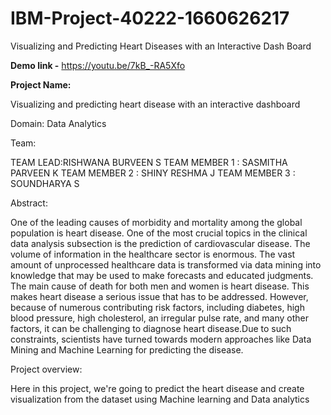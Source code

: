 # IBM-Project-40222-1660626217
Visualizing and Predicting Heart Diseases with an Interactive Dash Board

<b>Demo link -</b> 
https://youtu.be/7kB_-RA5Xfo

<b>Project Name:</b>

Visualizing and predicting heart disease with an interactive dashboard 

Domain: Data Analytics 

Team:

TEAM LEAD:RISHWANA BURVEEN S 
TEAM MEMBER 1 : SASMITHA PARVEEN K
TEAM MEMBER 2 : SHINY RESHMA J
TEAM MEMBER 3 : SOUNDHARYA S

Abstract:

One of the leading causes of morbidity and mortality among the global population is heart disease. One of the most crucial topics in the clinical data analysis subsection is the prediction of cardiovascular disease. The volume of information in the healthcare sector is enormous. The vast amount of unprocessed healthcare data is transformed via data mining into knowledge that may be used to make forecasts and educated judgments. The main cause of death for both men and women is heart disease. This makes heart disease a serious issue that has to be addressed. However, because of numerous contributing risk factors, including diabetes, high blood pressure, high cholesterol, an irregular pulse rate, and many other factors, it can be challenging to diagnose heart disease.Due to such constraints, scientists have turned towards modern approaches like Data Mining and Machine Learning for predicting the disease.

Project overview:

Here in this project, we're going to predict the heart disease and create visualization from the dataset using Machine learning and Data analytics

